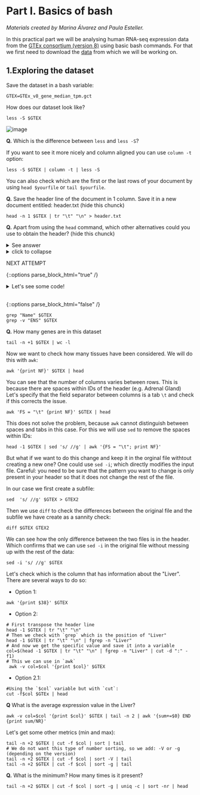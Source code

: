 # Part I. Basics of bash
*Materials created by Marina Álvarez and Paula Esteller.*

In this practical part we will be analysing human RNA-seq expression data from the [GTEx consortium (version 8)](https://gtexportal.org/home/) using basic bash commands. For that we first need to download the [data](https://github.com/pesteller/Intro2Bioinfo_course/blob/main/GTEx_v8_gene_median_tpm.gct) from which we will be working on.

## 1.Exploring the dataset

Save the dataset in a bash variable:
```
GTEX=GTEx_v8_gene_median_tpm.gct
```

How does our dataset look like?
```
less -S $GTEX
```
![image](https://user-images.githubusercontent.com/68989675/178304599-195eb9b0-250f-4ac9-8f5b-5e19a735260c.png)


**Q.** Which is the difference between `less` and `less -S`?

If you want to see it more nicely and column aligned you can use `column -t` option:
```
less -S $GTEX | column -t | less -S
```

You can also check which are the first or the last rows of your document by using `head $yourfile` or `tail $yourfile`.

**Q.** Save the header line of the document in 1 column. Save it in a new document entitled: header.txt (hide this chunck)
```
head -n 1 $GTEX | tr "\t" "\n" > header.txt
```
**Q.** Apart from using the `head` command, which other alternatives could you use to obtain the header? (hide this chunck)

<details><summary>See answer</summary>
<p>

```python
grep "Name" $GTEX
grep -v "ENS" $GTEX
```

</p>
</details>


<details closed>

  <summary>click to collapse</summary>

  ```python
  grep "Name" $GTEX
  grep -v "ENS" $GTEX
  ```

</details>



NEXT ATTEMPT

{::options parse_block_html="true" /}

<details><summary markdown="span">Let's see some code!</summary>
```python
print('Hello World!')
```
Of course, it has to be Hello World, right?
</details>
<br/>

{::options parse_block_html="false" /}


```
grep "Name" $GTEX
grep -v "ENS" $GTEX
```

**Q.** How many genes are in this dataset
```
tail -n +1 $GTEX | wc -l
```

Now we want to check how many tissues have been considered. We will do this with `awk`:

```
awk '{print NF}' $GTEX | head
```

You can see that the number of columns varies between rows. This is because there are spaces within IDs of the header (e.g. Adrenal Gland) 
Let's specify that the field separator between columns is a tab `\t` and check if this corrects the issue.
```
awk 'FS = "\t" {print NF}' $GTEX | head
```
This does not solve the problem, because `awk` cannot distinguish between spaces and tabs in this case.
For this we will use `sed` to remove the spaces within IDs:
``` 
head -1 $GTEX | sed 's/ //g' | awk '{FS = "\t"; print NF}'
```

But what if we want to do this change and keep it in the orginal file withtout creating a new one?
One could use `sed -i`; which directly modifies the input file. Careful: you need to be sure that the pattern you want to change is only present in your header so that it does not change the rest of the file.

In our case we first create a subfile:
```
sed  's/ //g' $GTEX > GTEX2
``` 

Then we use `diff` to check the differences between the original file and the subfile we have create as a sannity check:
```
diff $GTEX GTEX2
```

We can see how the only difference between the two files is in the header. Which confirms that we can use `sed -i` in the original file without messing up with the rest of the data:

```
sed -i 's/ //g' $GTEX
```

Let's check which is the column that has information about the "Liver".
There are several ways to do so:
* Option 1:
```
awk '{print $38}' $GTEX
```

* Option 2:
```
# First transpose the header line
head -1 $GTEX | tr "\t" "\n"
# Then we check with `grep` which is the position of "Liver"
head -1 $GTEX | tr "\t" "\n" | fgrep -n "Liver"
# And now we get the specific value and save it into a variable
col=$(head -1 $GTEX | tr "\t" "\n" | fgrep -n "Liver" | cut -d ":" -f1)
# This we can use in `awk`
 awk -v col=$col '{print $col}' $GTEX
```

* Option 2.1:
```
#Using the `$col` variable but with `cut`:
cut -f$col $GTEx | head
```

**Q** What is the average expression value in the Liver?
```
awk -v col=$col '{print $col}' $GTEX | tail -n 2 | awk '{sum+=$0} END {print sum/NR}'
```

Let's get some other metrics (min and max):
```
tail -n +2 $GTEX | cut -f $col | sort | tail
# We do not want this type of number sorting, so we add: -V or -g (depending on the version)
tail -n +2 $GTEX | cut -f $col | sort -V | tail
tail -n +2 $GTEX | cut -f $col | sort -g | tail
```

**Q.** What is the minimum? How many times is it present?
```
tail -n +2 $GTEX | cut -f $col | sort -g | uniq -c | sort -nr | head
```
